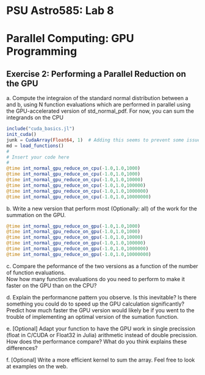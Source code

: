 # PSU Astro585:  Lab 8  
# Parallel Computing:  GPU Programming

## Exercise 2:  Performing a Parallel Reduction on the GPU

a.  Compute the integraion of the standard normal distribution between a and b, using N function evaluations which are performed in parallel using the GPU-accelerated version of std_normal_pdf.  For now, you can sum the integrands on the CPU

```julia
include("cuda_basics.jl")  
init_cuda()                
junk = CudaArray(Float64, 1)  # Adding this seems to prevent some issues if you didn't shut down GPU properly last time
md = load_functions()      
#
# Insert your code here
#
@time int_normal_gpu_reduce_on_cpu(-1.0,1.0,1000)
@time int_normal_gpu_reduce_on_cpu(-1.0,1.0,1000)
@time int_normal_gpu_reduce_on_cpu(-1.0,1.0,10000)
@time int_normal_gpu_reduce_on_cpu(-1.0,1.0,100000)
@time int_normal_gpu_reduce_on_cpu(-1.0,1.0,1000000)
@time int_normal_gpu_reduce_on_cpu(-1.0,1.0,10000000)
```

b.  Write a new version that perform most (Optionally: all) of the work for the summation on the GPU.
```julia
@time int_normal_gpu_reduce_on_gpu(-1.0,1.0,1000)
@time int_normal_gpu_reduce_on_gpu(-1.0,1.0,1000)
@time int_normal_gpu_reduce_on_gpu(-1.0,1.0,10000)
@time int_normal_gpu_reduce_on_gpu(-1.0,1.0,100000)
@time int_normal_gpu_reduce_on_gpu(-1.0,1.0,1000000)
@time int_normal_gpu_reduce_on_gpu(-1.0,1.0,10000000)
```

c.  Compare the peformance of the two versions as a function of the number of function evaluations.  
Now how many function evaluations do you need to perform to make it faster on the GPU than on the CPU?

d.  Explain the performancne pattern you observe.  Is this inevitable?  Is there something you could do to speed up the GPU calculation significantly?  Predict how much faster the GPU version would likely be if you went to the trouble of implementing an optimal version of the sumation function.

e.  [Optional]  Adapt your function to have the GPU work in single precission (float in C/CUDA or Float32 in Julia) arithmetic instead of double precission.  How does the performance compare?  What do you think explains these differences?

f.  [Optional]  Write a more efficient kernel to sum the array.  Feel free to look at examples on the web.




